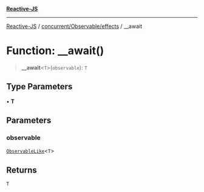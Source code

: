 [**Reactive-JS**](../../../../README.md)

***

[Reactive-JS](../../../../README.md) / [concurrent/Observable/effects](../README.md) / \_\_await

# Function: \_\_await()

> **\_\_await**\<`T`\>(`observable`): `T`

## Type Parameters

• **T**

## Parameters

### observable

[`ObservableLike`](../../../interfaces/ObservableLike.md)\<`T`\>

## Returns

`T`
